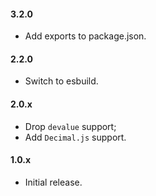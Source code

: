 #### 3.2.0
* Add exports to package.json.

#### 2.2.0
* Switch to esbuild.

#### 2.0.x
* Drop `devalue` support;
* Add `Decimal.js` support.

#### 1.0.x
* Initial release.

